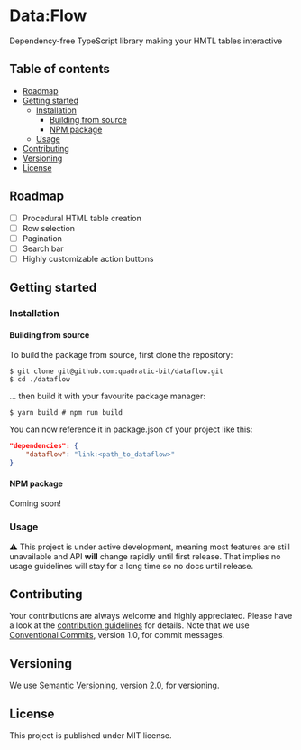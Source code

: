 # Data:Flow

Dependency-free TypeScript library making your HMTL tables interactive

## Table of contents

- [Roadmap](#roadmap)
- [Getting started](#getting-started)
    - [Installation](#installation)
        - [Building from source](#building-from-source)
        - [NPM package](#npm-package)
    - [Usage](#usage)
- [Contributing](#contributing)
- [Versioning](#versioning)
- [License](#license)

## Roadmap

- [ ] Procedural HTML table creation
- [ ] Row selection
- [ ] Pagination
- [ ] Search bar
- [ ] Highly customizable action buttons

## Getting started

### Installation

#### Building from source

To build the package from source, first clone the repository:

```console
$ git clone git@github.com:quadratic-bit/dataflow.git
$ cd ./dataflow
```

... then build it with your favourite package manager:

```console
$ yarn build # npm run build
```

You can now reference it in package.json of your project like this:

```json
"dependencies": {
    "dataflow": "link:<path_to_dataflow>"
}
```

#### NPM package

Coming soon!

### Usage

:warning: This project is under active development, meaning most features are still unavailable and API **will** change rapidly until first release. That implies no usage guidelines will stay for a long time so no docs until release.

## Contributing

Your contributions are always welcome and highly appreciated. Please have a look at the [contribution guidelines](https://github.com/quadratic-bit/dataflow/blob/main/.github/CONTRIBUTING.md) for details. Note that we use [Conventional Commits](https://www.conventionalcommits.org/en/v1.0.0/), version 1.0, for commit messages.

## Versioning

We use [Semantic Versioning](https://semver.org/spec/v2.0.0.html), version 2.0, for versioning.

## License

This project is published under MIT license.
